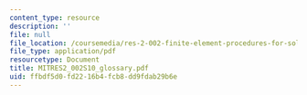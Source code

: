 ```yaml
---
content_type: resource
description: ''
file: null
file_location: /coursemedia/res-2-002-finite-element-procedures-for-solids-and-structures-spring-2010/ffbdf5d0fd2216b4fcb8dd9fdab29b6e_MITRES2_002S10_glossary.pdf
file_type: application/pdf
resourcetype: Document
title: MITRES2_002S10_glossary.pdf
uid: ffbdf5d0-fd22-16b4-fcb8-dd9fdab29b6e
---
```

